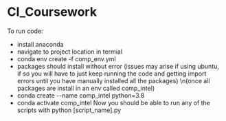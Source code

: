# CI_Coursework
To run code:
- install anaconda 
- navigate to project location in termial
- conda env create -f comp_env.yml
- packages should install without error (issues may arise if using ubuntu, if so you will have to just keep running the code and getting import errors until you have manually installed all the packages)
\n(once all packages are install in an env called comp_intel) 
- conda create --name comp_intel python=3.8
- conda activate comp_intel
Now you should be able to run any of the scripts with python [script_name].py
